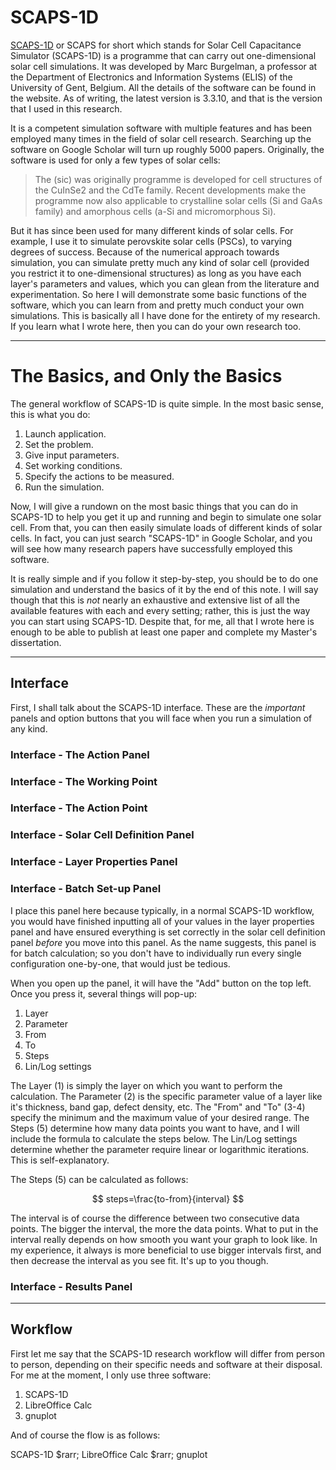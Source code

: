 # SCAPS-1D

[SCAPS-1D](https://scaps.elis.ugent.be) or SCAPS for short which stands for Solar Cell Capacitance Simulator (SCAPS-1D) is a programme that can carry out one-dimensional solar cell simulations. It was developed by Marc Burgelman, a professor at the Department of Electronics and Information Systems (ELIS) of the University of Gent, Belgium. All the details of the software can be found in the website. As of writing, the latest version is 3.3.10, and that is the version that I used in this research.

It is a competent simulation software with multiple features and has been employed many times in the field of solar cell research. Searching up the software on Google Scholar will turn up roughly 5000 papers. Originally, the software is used for only a few types of solar cells:

> The (sic) was originally programme is developed for cell structures of the CuInSe2 and the CdTe family. Recent developments make the programme now also applicable to crystalline solar cells (Si and GaAs family) and amorphous cells (a-Si and micromorphous Si).

But it has since been used for many different kinds of solar cells. For example, I use it to simulate perovskite solar cells (PSCs), to varying degrees of success. Because of the numerical approach towards simulation, you can simulate pretty much any kind of solar cell (provided you restrict it to one-dimensional structures) as long as you have each layer's parameters and values, which you can glean from the literature and experimentation. So here I will demonstrate some basic functions of the software, which you can learn from and pretty much conduct your own simulations. This is basically all I have done for the entirety of my research. If you learn what I wrote here, then you can do your own research too.

___

# The Basics, and Only the Basics

The general workflow of SCAPS-1D is quite simple. In the most basic sense, this is what you do:

1. Launch application.
2. Set the problem.
3. Give input parameters.
4. Set working conditions.
5. Specify the actions to be measured.
6. Run the simulation.

Now, I will give a rundown on the most basic things that you can do in SCAPS-1D to help you get it up and running and begin to simulate one solar cell. From that, you can then easily simulate loads of different kinds of solar cells. In fact, you can just search "SCAPS-1D" in Google Scholar, and you will see how many research papers have successfully employed this software.

It is really simple and if you follow it step-by-step, you should be to do one simulation and understand the basics of it by the end of this note. I will say though that this is *not* nearly an exhaustive and extensive list of all the available features with each and every setting; rather, this is just the way you can start using SCAPS-1D. Despite that, for me, all that I wrote here is enough to be able to publish at least one paper and complete my Master's dissertation.

___

## Interface

First, I shall talk about the SCAPS-1D interface. These are the *important* panels and option buttons that you will face when you run a simulation of any kind. 

### Interface - The Action Panel

### Interface - The Working Point

### Interface - The Action Point

### Interface - Solar Cell Definition Panel

### Interface - Layer Properties Panel

### Interface - Batch Set-up Panel

I place this panel here because typically, in a normal SCAPS-1D workflow, you would have finished inputting all of your values in the layer properties panel and have ensured everything is set correctly in the solar cell definition panel *before* you move into this panel. As the name suggests, this panel is for batch calculation; so you don't have to individually run every single configuration one-by-one, that would just be tedious.

When you open up the panel, it will have the "Add" button on the top left. Once you press it, several things will pop-up:

1. Layer
2. Parameter
3. From
4. To
5. Steps
6. Lin/Log settings

The Layer (1) is simply the layer on which you want to perform the calculation. The Parameter (2) is the specific parameter value of a layer like it's thickness, band gap, defect density, etc. The "From" and "To" (3-4) specify the minimum and the maximum value of your desired range. The Steps (5) determine how many data points you want to have, and I will include the formula to calculate the steps below. The Lin/Log settings determine whether the parameter require linear or logarithmic iterations. This is self-explanatory.

The Steps (5) can be calculated as follows:

$$ steps=\frac{to-from}{interval} $$

The interval is of course the difference between two consecutive data points. The bigger the interval, the more the data points. What to put in the interval really depends on how smooth you want your graph to look like. In my experience, it always is more beneficial to use bigger intervals first, and then decrease the interval as you see fit. It's up to you though.

### Interface - Results Panel

___

## Workflow

First let me say that the SCAPS-1D research workflow will differ from person to person, depending on their specific needs and software at their disposal. For me at the moment, I only use three software:

1. SCAPS-1D
2. LibreOffice Calc
3. gnuplot

And of course the flow is as follows:

SCAPS-1D $rarr; LibreOffice Calc $rarr; gnuplot